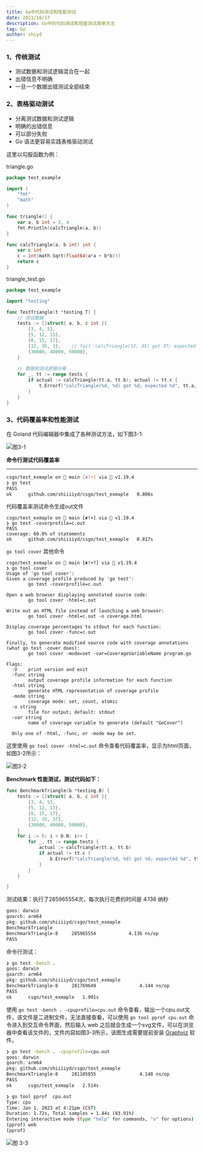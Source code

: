 ```yaml
---
title: Go中代码测试和性能测试
date: 2021/10/17
description: Go中的代码测试和性能测试简单方法
tag: Go
author: shiyd
---
```


### 1、传统测试

- 测试数据和测试逻辑混合在一起
- 出错信息不明确
- 一旦一个数据出错测试全部结束

### 2、表格驱动测试

- 分离测试数据和测试逻辑
- 明确的出错信息
- 可以部分失败
- Go 语法更容易实践表格驱动测试

这里以勾股函数为例：

triangle.go

```go
package test_example

import (
	"fmt"
	"math"
)

func triangle() {
	var a, b int = 3, 4
	fmt.Println(calcTriangle(a, b))
}

func calcTriangle(a, b int) int {
	var c int
	c = int(math.Sqrt(float64(a*a + b*b)))
	return c
}
```

triangle_test.go

```go
package test_example

import "testing"

func TestTriangle(t *testing.T) {
	// 测试数据
	tests := []struct{ a, b, c int }{
		{3, 4, 5},
		{5, 12, 13},
		{8, 15, 17},
		{12, 35, 3},    // fail：calcTriangle(12, 35) got 37; expected 3
		{30000, 40000, 50000},
	}
	
	// 数据和测试逻辑分离
	for _, tt := range tests {
		if actual := calcTriangle(tt.a, tt.b); actual != tt.c {
			t.Errorf("calcTriangle(%d, %d) got %d; expected %d", tt.a, tt.b, actual, tt.c)
		}
	}
}
```

### 3、代码覆盖率和性能测试

在 Goland 代码编辑器中集成了各种测试方法，如下图3-1:

![图3-1](https://s3.us-west-2.amazonaws.com/secure.notion-static.com/71765b92-2e69-4275-9148-05cb03c0b189/Untitled.png?X-Amz-Algorithm=AWS4-HMAC-SHA256&X-Amz-Content-Sha256=UNSIGNED-PAYLOAD&X-Amz-Credential=AKIAT73L2G45EIPT3X45%2F20230101%2Fus-west-2%2Fs3%2Faws4_request&X-Amz-Date=20230101T084857Z&X-Amz-Expires=86400&X-Amz-Signature=7ca80a2b814a7c71de87805df30fcfda08cb2e36422a0d18bd80c08902ea81de&X-Amz-SignedHeaders=host&response-content-disposition=filename%3D%22Untitled.png%22&x-id=GetObject)

**命令行测试代码覆盖率**

---

```bash
csgo/test_exmaple on  main [✘!+] via 🐹 v1.19.4 
❯ go test
PASS
ok      github.com/shiiiiyd/csgo/test_exmaple   0.806s
```

代码覆盖率测试命令生成out文件

```shell
csgo/test_exmaple on  main [✘!+] via 🐹 v1.19.4 
❯ go test -coverprofile=c.out
PASS
coverage: 60.0% of statements
ok      github.com/shiiiiyd/csgo/test_exmaple   0.817s
```

` go tool cover ` 其他命令

```shell
csgo/test_exmaple on  main [✘!+?] via 🐹 v1.19.4 
❯ go tool cover
Usage of 'go tool cover':
Given a coverage profile produced by 'go test':
        go test -coverprofile=c.out

Open a web browser displaying annotated source code:
        go tool cover -html=c.out

Write out an HTML file instead of launching a web browser:
        go tool cover -html=c.out -o coverage.html

Display coverage percentages to stdout for each function:
        go tool cover -func=c.out

Finally, to generate modified source code with coverage annotations
(what go test -cover does):
        go tool cover -mode=set -var=CoverageVariableName program.go

Flags:
  -V    print version and exit
  -func string
        output coverage profile information for each function
  -html string
        generate HTML representation of coverage profile
  -mode string
        coverage mode: set, count, atomic
  -o string
        file for output; default: stdout
  -var string
        name of coverage variable to generate (default "GoCover")

  Only one of -html, -func, or -mode may be set.
```

这里使用 ` go tool cover -html=c.out ` 命令查看代码覆盖率，显示为html页面，如图3-2所示：

![图3-2](https://s3.us-west-2.amazonaws.com/secure.notion-static.com/c414e4aa-ff1d-4b72-9f04-1b9d57f4a869/Untitled.png?X-Amz-Algorithm=AWS4-HMAC-SHA256&X-Amz-Content-Sha256=UNSIGNED-PAYLOAD&X-Amz-Credential=AKIAT73L2G45EIPT3X45%2F20230101%2Fus-west-2%2Fs3%2Faws4_request&X-Amz-Date=20230101T080021Z&X-Amz-Expires=86400&X-Amz-Signature=923364a91a31452e1a6a5fec9acd22703622ef25841a0ae02f43bc490a1c03d0&X-Amz-SignedHeaders=host&response-content-disposition=filename%3D%22Untitled.png%22&x-id=GetObject)

**Benchmark 性能测试，测试代码如下：**

```go
func BenchmarkTriangle(b *testing.B) {
	tests := []struct{ a, b, c int }{
		{3, 4, 5},
		{5, 12, 13},
		{8, 15, 17},
		{12, 35, 37},
		{30000, 40000, 50000},
	}
	for i := 0; i < b.N; i++ {
		for _, tt := range tests {
			actual := calcTriangle(tt.a, tt.b)
			if actual != tt.c {
				b.Errorf("calcTriangle(%d, %d) got %d; expected %d", tt.a, tt.b, actual, tt.c)
			}
		}
	}

}
```

测试结果：执行了285965554次，每次执行花费的时间是 4.136 纳秒

```bash
goos: darwin
goarch: arm64
pkg: github.com/shiiiiyd/csgo/test_exmaple
BenchmarkTriangle
BenchmarkTriangle-8   	285965554	         4.136 ns/op
PASS
```

命令行测试：

```bash
❯ go test -bench . 
goos: darwin
goarch: arm64
pkg: github.com/shiiiiyd/csgo/test_exmaple
BenchmarkTriangle-8     281769649                4.144 ns/op
PASS
ok      csgo/test_exmaple   1.901s
```

使用 ` go test -bench . -cpuprofile=cpu.out ` 命令查看，输出一个cpu.out文件，该文件是二进制文件，无法直接查看，可以使用 ` go tool pprof cpu.out ` 命令进入到交互命令界面，然后输入 web 之后就会生成一个svg文件，可以在浏览器中查看该文件的，文件内容如图3-3所示，该图生成需要提前安装 [Graphviz](http://graphviz.org) 软件。

```bash
❯ go test -bench . -cpuprofile=cpu.out
goos: darwin
goarch: arm64
pkg: github.com/shiiiiyd/csgo/test_exmaple
BenchmarkTriangle-8     281105055                4.148 ns/op
PASS
ok      csgo/test_exmaple   2.514s

❯ go tool pprof  cpu.out
Type: cpu
Time: Jan 1, 2023 at 4:21pm (CST)
Duration: 1.72s, Total samples = 1.44s (83.91%)
Entering interactive mode (type "help" for commands, "o" for options)
(pprof) web
(pprof)
```

![图 3-3](https://s3.us-west-2.amazonaws.com/secure.notion-static.com/ff644e62-5f03-4040-b5a4-12ef1bb5975f/Untitled.png?X-Amz-Algorithm=AWS4-HMAC-SHA256&X-Amz-Content-Sha256=UNSIGNED-PAYLOAD&X-Amz-Credential=AKIAT73L2G45EIPT3X45%2F20230101%2Fus-west-2%2Fs3%2Faws4_request&X-Amz-Date=20230101T085339Z&X-Amz-Expires=86400&X-Amz-Signature=03ce2fadcb2c16f1b51ebb040af9a284fe23998f82f106e058a8ac2ba18079b8&X-Amz-SignedHeaders=host&response-content-disposition=filename%3D%22Untitled.png%22&x-id=GetObject)
